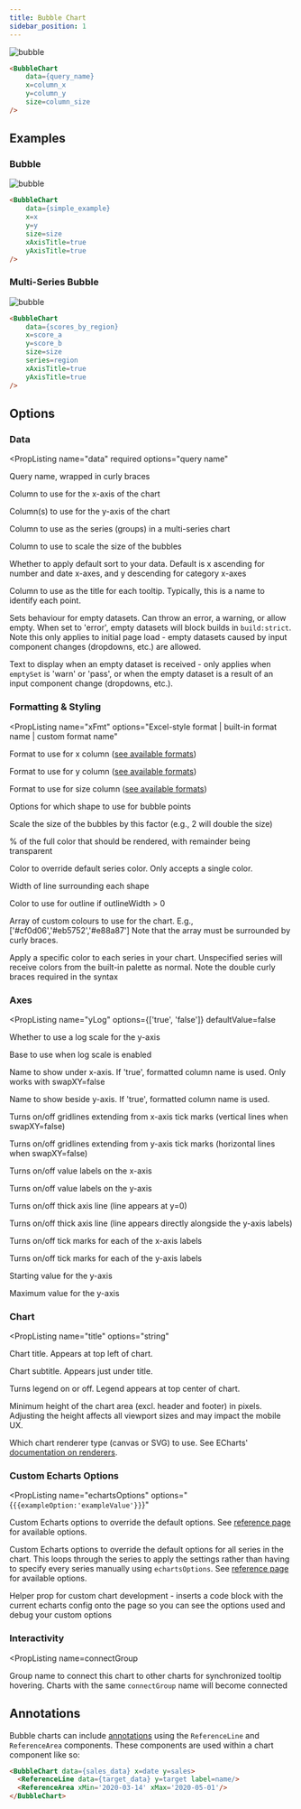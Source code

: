 ```yaml
---
title: Bubble Chart
sidebar_position: 1
---
```


![bubble](/img/exg-multi-series-bubble-nt.svg)

```markdown
<BubbleChart 
    data={query_name} 
    x=column_x 
    y=column_y
    size=column_size
/>
```

## Examples

### Bubble

![bubble](/img/exg-bubble-nt.svg)

```markdown
<BubbleChart 
    data={simple_example} 
    x=x 
    y=y 
    size=size 
    xAxisTitle=true 
    yAxisTitle=true
/>
```

### Multi-Series Bubble

![bubble](/img/exg-multi-series-bubble-nt.svg)

```markdown
<BubbleChart 
    data={scores_by_region} 
    x=score_a 
    y=score_b 
    size=size 
    series=region 
    xAxisTitle=true 
    yAxisTitle=true
/>
```

## Options

### Data

<PropListing 
    name="data"
    required
    options="query name"
>

Query name, wrapped in curly braces

</PropListing>
<PropListing 
    name="x"
    required
    options="column name"
    defaultValue="First column"
>

Column to use for the x-axis of the chart

</PropListing>
<PropListing 
    name="y"
    required
    options="column name | array of column names"
    defaultValue="Any non-assigned numeric columns"
>

Column(s) to use for the y-axis of the chart

</PropListing>
<PropListing 
    name="series"
    options="column name"
>

Column to use as the series (groups) in a multi-series chart

</PropListing>
<PropListing 
    name="size"
    required
    options="column name"
>

Column to use to scale the size of the bubbles

</PropListing>
<PropListing 
    name="sort"
    options={['true', 'false']}
    defaultValue=true
>

Whether to apply default sort to your data. Default is x ascending for number and date x-axes, and y descending for category x-axes

</PropListing>
<PropListing 
    name="tooltipTitle"
    options="column name"
>

Column to use as the title for each tooltip. Typically, this is a name to identify each point.

</PropListing>
<PropListing 
    name="emptySet"
    options={['error', 'warn', 'pass']}
    defaultValue='error'
>

Sets behaviour for empty datasets. Can throw an error, a warning, or allow empty. When set to 'error', empty datasets will block builds in `build:strict`. Note this only applies to initial page load - empty datasets caused by input component changes (dropdowns, etc.) are allowed.

</PropListing>
<PropListing 
    name="emptyMessage"
    options="string"
    defaultValue='No records'
>

Text to display when an empty dataset is received - only applies when `emptySet` is 'warn' or 'pass', or when the empty dataset is a result of an input component change (dropdowns, etc.).

</PropListing>

### Formatting & Styling

<PropListing 
    name="xFmt"
    options="Excel-style format | built-in format name | custom format name"
>

Format to use for x column ([see available formats](/core-concepts/formatting))

</PropListing>
<PropListing 
    name="yFmt"
    options="Excel-style format | built-in format name | custom format name"
>

Format to use for y column ([see available formats](/core-concepts/formatting))

</PropListing>
<PropListing 
    name="sizeFmt"
    options="Excel-style format | built-in format name | custom format name"
>

Format to use for size column ([see available formats](/core-concepts/formatting))

</PropListing>
<PropListing 
    name="shape"
    options="circle | emptyCircle | rect | triangle | diamond"
    defaultValue='circle'
>

Options for which shape to use for bubble points

</PropListing>
<PropListing 
    name="scaleTo"
    options="number"
    defaultValue=1
>

Scale the size of the bubbles by this factor (e.g., 2 will double the size)

</PropListing>
<PropListing 
    name="opacity"
    options="number (0 to 1)"
    defaultValue=0.7
>

% of the full color that should be rendered, with remainder being transparent

</PropListing>
<PropListing 
    name="fillColor"
    options="CSS name | hexademical | RGB | HSL"
>

Color to override default series color. Only accepts a single color.

</PropListing>
<PropListing 
    name="outlineWidth"
    options="number"
    defaultValue=0
>

Width of line surrounding each shape

</PropListing>
<PropListing 
    name="outlineColor"
    options="CSS name | hexademical | RGB | HSL"
>

Color to use for outline if outlineWidth > 0

</PropListing>
<PropListing 
    name="colorPalette"
    options="array of color strings (CSS name | hexademical | RGB | HSL)"
    defaultValue='built-in color palette'
>

Array of custom colours to use for the chart. E.g., ['#cf0d06','#eb5752','#e88a87'] Note that the array must be surrounded by curly braces.

</PropListing>
<PropListing 
    name="seriesColors"
    options="object with series names and assigned colors"
    defaultValue='colors applied by order of series in data'
>

Apply a specific color to each series in your chart. Unspecified series will receive colors from the built-in palette as normal. Note the double curly braces required in the syntax

</PropListing>

### Axes

<PropListing 
    name="yLog"
    options={['true', 'false']}
    defaultValue=false
>

Whether to use a log scale for the y-axis

</PropListing>
<PropListing 
    name="yLogBase"
    options="number"
    defaultValue=10
>

Base to use when log scale is enabled

</PropListing>
<PropListing 
    name="xAxisTitle"
    options="true | string | false"
    defaultValue=true
>

Name to show under x-axis. If 'true', formatted column name is used. Only works with swapXY=false

</PropListing>
<PropListing 
    name="yAxisTitle"
    options="true | string | false"
    defaultValue=true
>

Name to show beside y-axis. If 'true', formatted column name is used.

</PropListing>
<PropListing 
    name="xGridlines"
    options={['true', 'false']}
    defaultValue=false
>

Turns on/off gridlines extending from x-axis tick marks (vertical lines when swapXY=false)

</PropListing>
<PropListing 
    name="yGridlines"
    options={['true', 'false']}
    defaultValue=true
>

Turns on/off gridlines extending from y-axis tick marks (horizontal lines when swapXY=false)

</PropListing>
<PropListing 
    name="xAxisLabels"
    options={['true', 'false']}
    defaultValue=true
>

Turns on/off value labels on the x-axis

</PropListing>
<PropListing 
    name="yAxisLabels"
    options={['true', 'false']}
    defaultValue=true
>

Turns on/off value labels on the y-axis

</PropListing>
<PropListing 
    name="xBaseline"
    options={['true', 'false']}
    defaultValue=true
>

Turns on/off thick axis line (line appears at y=0)

</PropListing>
<PropListing 
    name="yBaseline"
    options={['true', 'false']}
    defaultValue=false
>

Turns on/off thick axis line (line appears directly alongside the y-axis labels)

</PropListing>
<PropListing 
    name="xTickMarks"
    options={['true', 'false']}
    defaultValue=false
>

Turns on/off tick marks for each of the x-axis labels

</PropListing>
<PropListing 
    name="yTickMarks"
    options={['true', 'false']}
    defaultValue=false
>

Turns on/off tick marks for each of the y-axis labels

</PropListing>
<PropListing 
    name="yMin"
    options="number"
>

Starting value for the y-axis

</PropListing>
<PropListing 
    name="yMax"
    options="number"
>

Maximum value for the y-axis

</PropListing>

### Chart

<PropListing 
    name="title"
    options="string"
>

Chart title. Appears at top left of chart.

</PropListing>
<PropListing 
    name="subtitle"
    options="string"
>

Chart subtitle. Appears just under title.

</PropListing>
<PropListing 
    name="legend"
    options={['true', 'false']}
    defaultValue='true for multiple series'
>

Turns legend on or off. Legend appears at top center of chart.

</PropListing>
<PropListing 
    name="chartAreaHeight"
    options="number"
    defaultValue=180
>

Minimum height of the chart area (excl. header and footer) in pixels. Adjusting the height affects all viewport sizes and may impact the mobile UX.

</PropListing>
<PropListing 
    name="renderer"
    options="canvas | svg"
    defaultValue='canvas'
>

Which chart renderer type (canvas or SVG) to use. See ECharts' [documentation on renderers](https://echarts.apache.org/handbook/en/best-practices/canvas-vs-svg/).

</PropListing>

### Custom Echarts Options

<PropListing 
    name="echartsOptions"
    options="{`{{exampleOption:'exampleValue'}}`}"
>

Custom Echarts options to override the default options. See [reference page](/components/echarts-options/) for available options.

</PropListing>
<PropListing 
    name="seriesOptions"
    options="{`{{exampleSeriesOption:'exampleValue'}}`}"
>

Custom Echarts options to override the default options for all series in the chart. This loops through the series to apply the settings rather than having to specify every series manually using `echartsOptions`. See [reference page](/components/echarts-options/) for available options.

</PropListing>
<PropListing 
    name="printEchartsConfig"
    options={['true', 'false']}
    defaultValue="false"
>

Helper prop for custom chart development - inserts a code block with the current echarts config onto the page so you can see the options used and debug your custom options

</PropListing>

### Interactivity

<PropListing
    name=connectGroup
>

Group name to connect this chart to other charts for synchronized tooltip hovering. Charts with the same `connectGroup` name will become connected

</PropListing>


## Annotations

Bubble charts can include [annotations](/components/annotations) using the `ReferenceLine` and `ReferenceArea` components. These components are used within a chart component like so:

```html
<BubbleChart data={sales_data} x=date y=sales>
  <ReferenceLine data={target_data} y=target label=name/>
  <ReferenceArea xMin='2020-03-14' xMax='2020-05-01'/>
</BubbleChart>
```